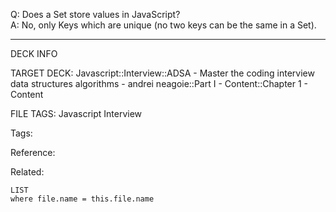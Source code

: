 Q: Does a Set store values in JavaScript?  
A: No, only Keys which are unique (no two keys can be the same in a Set).
<!--ID: 1690032123935-->

---

DECK INFO

TARGET DECK: Javascript::Interview::ADSA - Master the coding interview data structures algorithms - andrei neagoie::Part I - Content::Chapter 1 - Content

FILE TAGS: Javascript Interview

Tags:

Reference:

Related:

```dataview
LIST
where file.name = this.file.name
```
